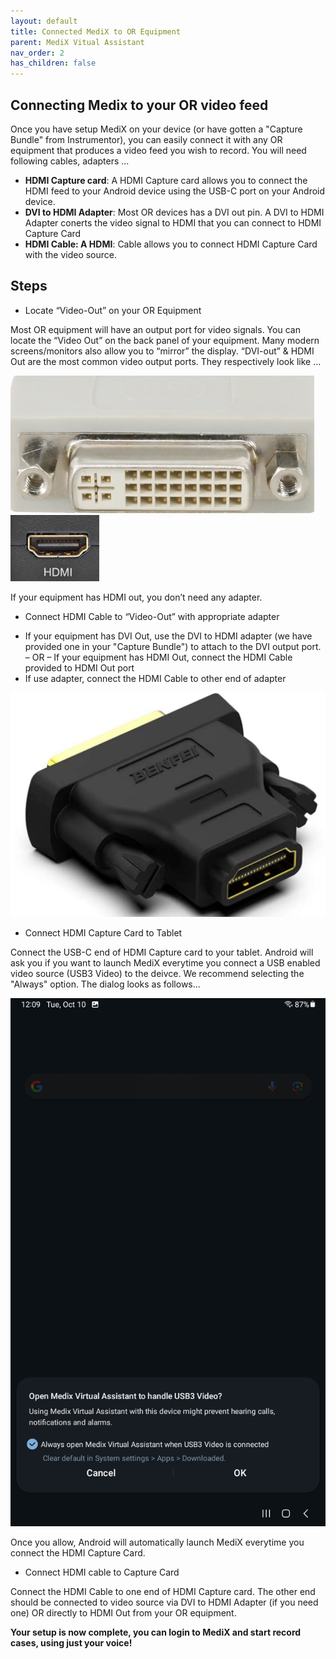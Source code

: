 ```yaml
---
layout: default
title: Connected MediX to OR Equipment
parent: MediX Vitual Assistant
nav_order: 2
has_children: false
---
```


## Connecting Medix to your OR video feed

Once you have setup MediX on your device (or have gotten a "Capture Bundle" from Instrumentor), you can easily connect it with any OR equipment that produces a video feed you wish to record. You will need following cables, adapters ...

- **HDMI Capture card**: A HDMI Capture card allows you to connect the HDMI feed to your Android device using the USB-C port on your Android device.
- **DVI to HDMI Adapter**: Most OR devices has a DVI out pin. A DVI to HDMI Adapter conerts the video signal to HDMI that you can connect to HDMI Capture Card
- **HDMI Cable: A HDMI**: Cable allows you to connect HDMI Capture Card with the video source.

## Steps

- Locate “Video-Out” on your OR Equipment

Most OR equipment will have an output port for video signals. You can locate the “Video Out” on the back panel of your equipment. Many modern screens/monitors also allow you to “mirror” the display. “DVI-out” & HDMI Out are the most common video output ports. They respectively look like …

![DVIPin](/assets/images/medix/dvi-pin.png)
![DVIPin](/assets/images/medix/hdmi_out.png)

If your equipment has HDMI out, you don’t need any adapter.

- Connect HDMI Cable to “Video-Out” with appropriate adapter

* If your equipment has DVI Out, use the DVI to HDMI adapter (we have provided one in your "Capture Bundle") to attach to the DVI output port. – OR – If your equipment has HDMI Out, connect the HDMI Cable provided to HDMI Out port
* If use adapter, connect the HDMI Cable to other end of adapter

![dvi_to_hdmi](/assets/images/medix/dvi_to_hdmi.png)

- Connect HDMI Capture Card to Tablet

Connect the USB-C end of HDMI Capture card to your tablet. Android will ask you if you want to launch MediX everytime you connect a USB enabled video source (USB3 Video) to the deivce. We recommend selecting the "Always" option. The dialog looks as follows...

![launch_medix](/assets/images/medix/launch-medix-on-usb.jpg)

Once you allow, Android will automatically launch MediX everytime you connect the HDMI Capture Card.

- Connect HDMI cable to Capture Card

Connect the HDMI Cable to one end of HDMI Capture card. The other end should be connected to video source via DVI to HDMI Adapter (if you need one) OR directly to HDMI Out from your OR equipment.

**Your setup is now complete, you can login to MediX and start record cases, using just your voice!**
